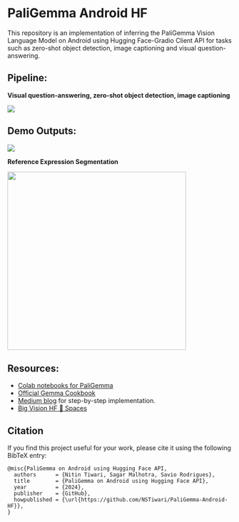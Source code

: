 # PaliGemma Android HF
This repository is an implementation of inferring the PaliGemma Vision Language Model on Android using Hugging Face-Gradio Client API for tasks such as zero-shot object detection, image captioning and visual question-answering.


## Pipeline:

**Visual question-answering, zero-shot object detection, image captioning**

<img src="https://github.com/NSTiwari/PaliGemma-Android-HF/blob/main/assets/paligemma_android_hf_pipeline.png"/>


## Demo Outputs:
<img src="https://github.com/NSTiwari/PaliGemma-Android-HF/blob/main/assets/paligemma-android-hf1.gif"/>


**Reference Expression Segmentation**

<img src="https://github.com/NSTiwari/PaliGemma-Android-HF/blob/main/assets/paligemma-android-segmentation.gif" width="400"/>

## Resources:
- [Colab notebooks for PaliGemma](https://github.com/NSTiwari/PaliGemma)
- [Official Gemma Cookbook](https://github.com/google-gemini/gemma-cookbook)
- [Medium blog](https://tiwarinitin1999.medium.com/paligemma-on-android-using-hugging-face-api-7716ec262837) for step-by-step implementation.
- [Big Vision HF 🤗 Spaces](https://huggingface.co/spaces/big-vision/paligemma)

## Citation
If you find this project useful for your work, please cite it using the following BibTeX entry:

```
@misc{PaliGemma on Android using Hugging Face API,
  authors      = {Nitin Tiwari, Sagar Malhotra, Savio Rodrigues},
  title        = {PaliGemma on Android using Hugging Face API},
  year         = {2024},
  publisher    = {GitHub},
  howpublished = {\url{https://github.com/NSTiwari/PaliGemma-Android-HF}},
}
```
